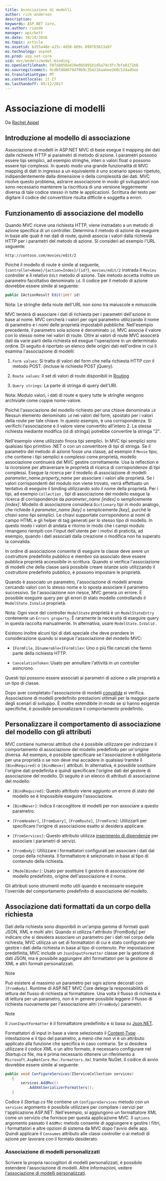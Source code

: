 ```yaml
---
title: Associazione di modelli
author: rick-anderson
description: 
keywords: ASP.NET Core,
ms.author: riande
manager: wpickett
ms.date: 10/14/2016
ms.topic: article
ms.assetid: b355a48e-a15c-4d58-b69c-899763613a97
ms.technology: aspnet
ms.prod: asp.net-core
uid: mvc/models/model-binding
ms.openlocfilehash: 597d4058a410e0b5991b1d5a74c9fc7bfe8171b8
ms.sourcegitcommit: 9cdbfd0d670d70b9c354216aabee260c52dad5ee
ms.translationtype: MT
ms.contentlocale: it-IT
ms.lasthandoff: 09/12/2017
---
```

# <a name="model-binding"></a>Associazione di modelli

Da [Rachel Appel](https://github.com/rachelappel)

## <a name="introduction-to-model-binding"></a>Introduzione al modello di associazione

Associazione di modelli in ASP.NET MVC di base esegue il mapping dei dati dalle richieste HTTP ai parametri di metodo di azione. I parametri possono essere tipi semplici, ad esempio stringhe, interi o valori float o possono essere tipi complessi. In questo modo una grande funzionalità di MVC mapping di dati in ingresso a un equivalente è uno scenario spesso ripetuto, indipendentemente dalla dimensione o della complessità dei dati. MVC risolve questo problema, astrarre associazione in modo gli sviluppatori non sono necessario mantenere la riscrittura di una versione leggermente diversa di tale codice stesso in tutte le applicazioni. Scrittura del testo per digitare il codice del convertitore risulta difficile e soggetta a errori.

## <a name="how-model-binding-works"></a>Funzionamento di associazione del modello

Quando MVC riceve una richiesta HTTP, viene instradato a un metodo di azione specifica di un controller. Determina il metodo di azione da eseguire in base alle quali è nei dati di route, quindi associa i valori dalla richiesta HTTP per i parametri del metodo di azione. Si consideri ad esempio l'URL seguente:

`http://contoso.com/movies/edit/2`

Poiché il modello di route è simile al seguente, `{controller=Home}/{action=Index}/{id?}`, `movies/edit/2` instrada il `Movies` controller e il relativo `Edit` metodo di azione. Tale metodo accetta inoltre un parametro facoltativo denominato `id`. Il codice per il metodo di azione dovrebbe essere simile al seguente:

<!-- literal_block {"ids": [], "linenos": true, "xml:space": "preserve", "language": "csharp"} -->

```csharp
public IActionResult Edit(int? id)
   ```

Nota: Le stringhe della route dell'URL non sono tra maiuscole e minuscole.

MVC tenterà di associare i dati di richiesta per i parametri dell'azione in base al nome. MVC cercherà i valori per ogni parametro utilizzando il nome di parametro e i nomi delle proprietà impostabili pubbliche. Nell'esempio precedente, il parametro sola azione è denominato `id`, MVC associa il valore con lo stesso nome nei valori di route. Oltre ai valori di route MVC assocerà dati da varie parti della richiesta ed esegue l'operazione in un determinato ordine. Di seguito è riportato un elenco delle origini dati nell'ordine in cui li esamina l'associazione di modelli:

1. `Form values`: Si tratta di valori del form che nella richiesta HTTP con il metodo POST. (incluse le richieste POST jQuery).

2. `Route values`: Il set di valori di route disponibili in [Routing](../../fundamentals/routing.md)

3. `Query strings`: La parte di stringa di query dell'URI.

<!-- DocFX BUG
The link works but generates an error when building with DocFX
@fundamentals/routing
[Routing](xref:fundamentals/routing)
-->

Nota: Modulo valori, i dati di route e query tutte le stringhe vengono archiviate come coppie nome-valore.

Poiché l'associazione del modello richiesto per una chiave denominata `id` Nessun elemento denominato `id` nei valori del form, spostato per i valori della route per tale chiave. In questo esempio, è una corrispondenza. Si verifichi l'associazione e il valore viene convertito all'intero 2. La stessa richiesta mediante modifica (id di stringa) potrebbe convertire la stringa "2".

Nell'esempio viene utilizzato finora tipi semplici. In MVC tipi semplici sono qualsiasi tipo primitivo .NET o con un convertitore di tipi di stringa. Se il parametro del metodo di azione fosse una classe, ad esempio il `Movie` tipo, che contiene i tipi semplici e complessi come proprietà, modello associazione continuerà del MVC gestire correttamente. Usa la reflection e la ricorsione per attraversare le proprietà di ricerca di corrispondenze di tipi complessi. Esegue la ricerca per il modello di associazione di modelli *parameter_name.property_name* per associare i valori alle proprietà. Se i valori corrispondenti del modulo non viene trovato, verrà effettuato un tentativo di eseguire il binding utilizzando solo il nome della proprietà. Per i tipi, ad esempio `Collection` , tipi di associazione del modello esegue la ricerca di corrispondenze da *parameter_name [index]* o semplicemente *[index]*. Modello di associazione considera `Dictionary` tipi in modo analogo, che richiede il *parameter_name [key]* o semplicemente *[key]*, purché le chiavi sono tipi semplici. Le chiavi supportate corrispondono ai nomi di campo HTML e gli helper di tag generati per lo stesso tipo di modello. In questo modo i valori di andata e ritorno in modo che i campi modulo rimangano riempiti con l'input dell'utente per i motivi di praticità, ad esempio, quando i dati associati dalla creazione o modifica non ha superato la convalida.

In ordine di associazione consente di eseguire la classe deve avere un costruttore predefinito pubblico e membro sia associato deve essere pubblica proprietà accessibile in scrittura. Quando si verifica l'associazione di modelli che della classe sarà possibile creare istanze solo utilizzando il costruttore predefinito pubblico, è possono impostare le proprietà.

Quando è associato un parametro, l'associazione di modelli arresta cercando valori con lo stesso nome e lo sposta associare il parametro successivo. Se l'associazione non riesce, MVC genera un errore. È possibile eseguire query per gli errori di stato modello controllando il `ModelState.IsValid` proprietà.

Nota: Ogni voce del controller `ModelState` proprietà è un `ModelStateEntry` contenente un `Errors property`. È raramente la necessità di eseguire query in questa raccolta manualmente. In alternativa, usare `ModelState.IsValid` .

Esistono inoltre alcuni tipi di dati speciale che deve prendere in considerazione quando si esegue l'associazione del modello MVC:

* `IFormFile`, `IEnumerable<IFormFile>`: Uno o più file caricati che fanno parte della richiesta HTTP.

* `CancelationToken`: Usato per annullare l'attività in un controller asincrono.

Questi tipi possono essere associati ai parametri di azione o alle proprietà a un tipo di classe.

Dopo aver completato l'associazione di modelli [convalida](validation.md) si verifica. Associazione di modelli predefinito prestazioni ottimali per la maggior parte degli scenari di sviluppo. È inoltre estendibile in modo se si hanno esigenze specifiche, è possibile personalizzare il comportamento predefinito.

## <a name="customize-model-binding-behavior-with-attributes"></a>Personalizzare il comportamento di associazione del modello con gli attributi

MVC contiene numerosi attributi che è possibile utilizzare per indirizzare il comportamento di associazione del modello predefinito per un'origine diversa. Ad esempio, è possibile specificare se l'associazione è obbligatoria per una proprietà o se non deve mai accadere in qualsiasi tramite il `[BindRequired]` o `[BindNever]` attributi. In alternativa, è possibile sostituire l'origine dati predefinita e quindi specificare l'origine dati del gestore di associazione del modello. Di seguito è un elenco di attributi di associazione del modello:

* `[BindRequired]`: Questo attributo viene aggiunto un errore di stato del modello se è Impossibile eseguire l'associazione.

* `[BindNever]`: Indica il raccoglitore di modelli per non associare a questo parametro.

* `[FromHeader]`, `[FromQuery]`, `[FromRoute]`, `[FromForm]`: Utilizzarli per specificare l'origine di associazione esatto si desidera applicare.

* `[FromServices]`: Questo attributo utilizza [inserimento di dipendenze](../../fundamentals/dependency-injection.md) per associare i parametri di servizi.

* `[FromBody]`: Utilizzare i formattatori configurati per associare i dati dal corpo della richiesta. Il formattatore è selezionato in base al tipo di contenuto della richiesta.

* `[ModelBinder]`: Usato per sostituire il gestore di associazione del modello predefinito, origine dell'associazione e il nome.

Gli attributi sono strumenti molto utili quando è necessario eseguire l'override del comportamento predefinito di associazione del modello.

## <a name="binding-formatted-data-from-the-request-body"></a>Associazione dati formattati da un corpo della richiesta

Dati della richiesta sono disponibili in un'ampia gamma di formati quali JSON, XML e molti altri. Quando si utilizza l'attributo [FromBody] per indicare che si desidera associare un parametro per i dati nel corpo della richiesta, MVC utilizza un set di formattatori di cui è stato configurato per gestire i dati della richiesta in base al tipo di contenuto. Per impostazione predefinita, MVC include un `JsonInputFormatter` classe per la gestione di dati JSON, ma è possibile aggiungere altri formattatori per la gestione di XML e altri formati personalizzati.

> [!NOTE]
> Può esistere al massimo un parametro per ogni azione decorati con `[FromBody]`. Runtime di ASP.NET MVC Core delega la responsabilità di lettura del flusso di richiesta al formattatore. Una volta il flusso di richiesta è di lettura per un parametro, non è in genere possibile leggere il flusso di richiesta nuovamente per l'associazione altri `[FromBody]` parametri.

> [!NOTE]
> Il `JsonInputFormatter` è il formattatore predefinito e si basa su [Json.NET](https://www.newtonsoft.com/json).

Formattatori di input in base a viene selezionato il [Content-Type](https://www.w3.org/Protocols/rfc1341/4_Content-Type.html) intestazione e il tipo del parametro, a meno che non vi è un attributo applicato alla funzione che specifica in caso contrario. Se si desidera utilizzare il codice XML o un altro formato, è necessario configurare nel *Startup.cs* file, ma è prima necessario ottenere un riferimento a `Microsoft.AspNetCore.Mvc.Formatters.Xml` tramite NuGet. Il codice di avvio dovrebbe essere simile al seguente:

<!-- literal_block {"ids": [], "linenos": true, "xml:space": "preserve", "language": "csharp"} -->

```csharp
public void ConfigureServices(IServiceCollection services)
   {
       services.AddMvc()
          .AddXmlSerializerFormatters();
   }
   ```

Codice il *Startup.cs* file contiene un `ConfigureServices` metodo con un `services` argomento è possibile utilizzare per compilare i servizi per l'applicazione ASP.NET. Nell'esempio, si aggiungono un formattatore XML come un servizio che fornisce per questa applicazione MVC. Il `options` argomento passato il `AddMvc` metodo consente di aggiungere e gestire i filtri, i formattatori e altre opzioni di sistema da MVC dopo l'avvio delle app. Quindi applicare il `Consumes` attributo alle classi controller o ai metodi di azione per lavorare con il formato desiderato.

### <a name="custom-model-binding"></a>Associazione di modelli personalizzati

Scrivere la propria raccoglitori di modelli personalizzati, è possibile estendere l'associazione di modelli. Altre informazioni, vedere [l'associazione di modelli personalizzati](../advanced/custom-model-binding.md).
